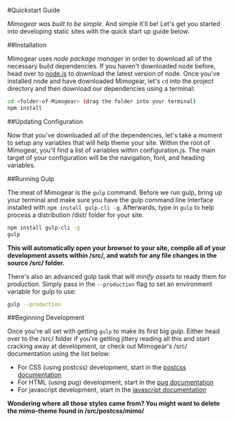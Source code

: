 #Quickstart Guide

_Mimogear was built to be simple_. And simple it'll be! Let's get you started into developing static sites with the quick start up guide below.

##Installation

Mimogear uses _node package manager_ in order to download all of the necessary build dependencies. If you haven't downloaded node before, head over to [node.js](https://nodejs.org/en/) to download the latest version of node. Once you've installed node and have downloaded Mimogear, let's `cd` into the project directory and then download our dependencies using a terminal:

```sh
cd <folder-of-Mimogear> (drag the folder into your terminal)
npm install
```

##Updating Configuration

Now that you've downloaded all of the dependencies, let's take a moment to setup any variables that will help theme your site. Within the root of Mimogear, you'll find a list of variables within configuration.js. The main target of your configuration will be the navigation, font, and heading variables.

##Running Gulp

The meat of Mimogear is the `gulp` command. Before we run gulp, bring up your terminal and make sure you have the gulp command line interface installed with `npm install gulp-cli -g`. Afterwards, type in `gulp` to help process a distribution /dist/ folder for your site.

```sh
npm install gulp-cli -g
gulp
```

**This will automatically open your browser to your site, compile all of your development assets within /src/, and watch for any file changes in the source /src/ folder.**

There's also an advanced gulp task that will _minify assets_ to ready them for production. Simply pass in the `--production` flag to set an environment variable for gulp to use:

```sh
gulp --production
```

##Beginning Development

Once you're all set with getting `gulp` to make its first big _gulp_. Either head over to the /src/ folder if you're getting jittery reading all this and start cracking away at development, or check out Mimogear's /src/ documentation using the list below:

* For CSS (using postcss) development, start in the [postcss documentation](https://github.com/mimoduo/Mimogear/tree/master/docs/postcss)
* For HTML (using pug) development, start in the [pug documentation](https://github.com/mimoduo/Mimogear/tree/master/docs/pug)
* For javascript development, start in the [javascript documentation](https://github.com/mimoduo/Mimogear/tree/master/docs/javascript)

**Wondering where all those styles came from? You might want to delete the mimo-theme found in /src/postcss/mimo/**

